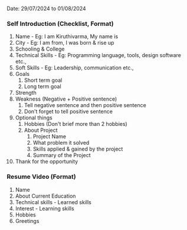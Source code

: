 Date: 29/07/2024 to 01/08/2024

### Self Introduction (Checklist, Format)
1. Name - Eg: I am Kiruthivarma, My name is
2. City - Eg: I am from, I was born & rise up
3. Schooling & College
4. Technical Skills - Eg: Programming language, tools, design software etc.,
5. Soft Skills - Eg: Leadership, communication etc.,
6. Goals
	1. Short term goal
	2. Long term goal
7. Strength
8. Weakness (Negative + Positive sentence)
	1. Tell negative sentence and then positive sentence
	2. Don't forget to tell positive sentence
9. Optional things
	1.  Hobbies (Don't brief more than 2 hobbies)
	2. About Project 
		1. Project Name
		2. What problem it solved
		3. Skills applied & gained by the project
		4. Summary of the Project
10. Thank for the opportunity

### Resume Video (Format)
1. Name
2. About Current Education
3. Technical skills - Learned skills
4. Interest - Learning skills
5. Hobbies
6. Greetings

